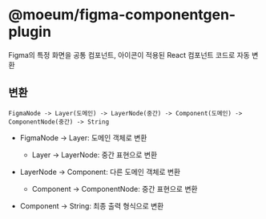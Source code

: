 # @moeum/figma-componentgen-plugin

Figma의 특정 화면을 공통 컴포넌트, 아이콘이 적용된 React 컴포넌트 코드로 자동 변환

## 변환

`FigmaNode -> Layer(도메인) -> LayerNode(중간) -> Component(도메인) -> ComponentNode(중간) -> String`

- FigmaNode -> Layer: 도메인 객체로 변환

  - Layer -> LayerNode: 중간 표현으로 변환

- LayerNode -> Component: 다른 도메인 객체로 변환

  - Component -> ComponentNode: 중간 표현으로 변환

- Component -> String: 최종 출력 형식으로 변환
